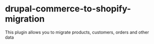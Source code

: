 # drupal-commerce-to-shopify-migration
This plugin allows you to migrate products, customers, orders and other data
